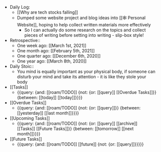 - Daily Log:
	- [[Why are tech stocks falling]]
	- Dumped some website project and blog ideas into [[🕸 Personal Website]], hoping to help collect written materials more effectively 
		- So I can actually do some research on the topics and collect pieces of writing before setting into writing - slip-box style!
- Retrospective::
    - One week ago: [[March 1st, 2021]]
    - One month ago: [[February 5th, 2021]]
    - One quarter ago: [[December 6th, 2020]]
    - One year ago: [[March 8th, 2020]]
- Daily Stoic::
    - You mind is equally important as your physical body, if someone can disturb your mind and take its attention - it is like they stole your body
- [[Tasks]]
    - {{query: {and: [[roam/TODO]] {not: {or: [[query]] [[Overdue Tasks]]}} {between: [[today]] [[today]]}}}}
- [[Overdue Tasks]]
    - {{query: {and: [[roam/TODO]] {not: {or: [[query]]}} {between: [[yesterday]] [[last month]]}}}}
- [[Upcoming Tasks]]
    - {{query: {and: [[roam/TODO]] {not: {or: [[query]] [[archive]] [[Tasks]] [[Future Tasks]]}} {between: [[tomorrow]] [[next month]]}}}}
- [[Future Tasks]]
    - {{query: {and: [[roam/TODO]] [[future]] {not: {or: [[query]]}}}}}
